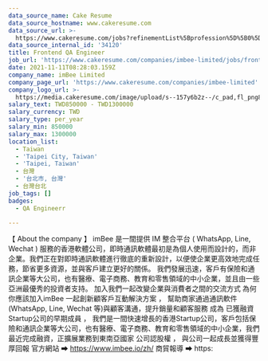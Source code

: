 ```yaml
---
data_source_name: Cake Resume
data_source_hostname: www.cakeresume.com
data_source_url: >-
  https://www.cakeresume.com/jobs?refinementList%5Bprofession%5D%5B0%5D=engineering_qa-engineer&refinementList%5Bsalary_currency%5D=TWD&range%5Bsalary_range%5D%5Bmin%5D=800096
data_source_internal_id: '34120'
title: Frontend QA Engineer
job_url: 'https://www.cakeresume.com/companies/imbee-limited/jobs/frontend-qa-engineer'
date: 2021-11-11T08:28:03.159Z
company_name: imBee Limited
company_page_url: 'https://www.cakeresume.com/companies/imbee-limited'
company_logo_url: >-
  https://media.cakeresume.com/image/upload/s--157y6b2z--/c_pad,fl_png8,h_200,w_200/v1609733517/gfqzzy0pbhaofhuwdszp.png
salary_text: TWD850000 - TWD1300000
salary_currency: TWD
salary_type: per_year
salary_min: 850000
salary_max: 1300000
location_list:
  - Taiwan
  - 'Taipei City, Taiwan'
  - 'Taipei, Taiwan'
  - 台灣
  - '台北市, 台灣'
  - 台灣台北
job_tags: []
badges:
  - QA Engineerr

---
```


【 About the company 】​ imBee 是一間提供 IM 整合平台 ( WhatsApp, Line, Wechat ) 服務的香港軟體公司，即時通訊軟體最初是為個人使用而設計的，而非企業。我們正在對即時通訊軟體進行徹底的重新設計，以便使企業更高效地完成任務，節省更多資源，並與客戶建立更好的關係。 我們發展迅速，客戶有保險和通訊企業等大公司，也有醫療、電子商務、教育和零售領域的中小企業，並且由一些亞洲最優秀的投資者支持。 加入我們一起改變企業與消費者之間的交流方式 為何你應該加入imBee 一起創新顧客戶互動解決方案 ， 幫助商家通過通訊軟件(WhatsApp, Line, Wechat 等)與顧客溝通，提升銷量和顧客服務 成為 已獲融資 Startup公司的早期成員 ， 我們是一間快速增長的香港Startup公司，客戶包括保險和通訊企業等大公司，也有醫療、電子商務、教育和零售領域的中小企業，我們最近完成融資，正擴展業務到東南亞國家 公司認股權 ， 與公司一起成長並獲得豐厚回報 官方網站 ➡ https://www.imbee.io/zh/ 商貿報導 ➡ https: